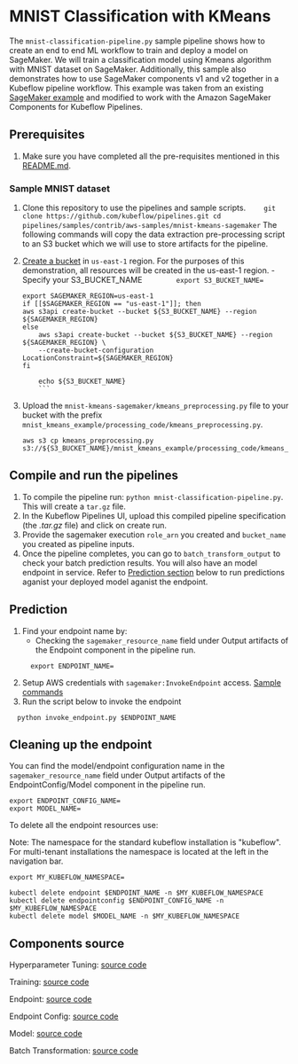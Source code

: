 # MNIST Classification with KMeans

The `mnist-classification-pipeline.py` sample pipeline shows how to create an end to end ML workflow to train and deploy a model on SageMaker. We will train a classification model using Kmeans algorithm with MNIST dataset on SageMaker. Additionally, this sample also demonstrates how to use SageMaker components v1 and v2 together in a Kubeflow pipeline workflow. This example was taken from an existing [SageMaker example](https://github.com/awslabs/amazon-sagemaker-examples/blob/master/sagemaker-python-sdk/1P_kmeans_highlevel/kmeans_mnist.ipynb) and modified to work with the Amazon SageMaker Components for Kubeflow Pipelines.

## Prerequisites

1. Make sure you have completed all the pre-requisites mentioned in this [README.md](https://github.com/kubeflow/pipelines/blob/master/samples/contrib/aws-samples/README.md).

### Sample MNIST dataset

1.  Clone this repository to use the pipelines and sample scripts.
    `     git clone https://github.com/kubeflow/pipelines.git
    cd pipelines/samples/contrib/aws-samples/mnist-kmeans-sagemaker
    `
    The following commands will copy the data extraction pre-processing script to an S3 bucket which we will use to store artifacts for the pipeline.

2.  [Create a bucket](https://docs.aws.amazon.com/AmazonS3/latest/gsg/CreatingABucket.html) in `us-east-1` region.
    For the purposes of this demonstration, all resources will be created in the us-east-1 region. - Specify your S3_BUCKET_NAME
    `         export S3_BUCKET_NAME=
        `
    ```
    export SAGEMAKER_REGION=us-east-1
    if [[$SAGEMAKER_REGION == "us-east-1"]]; then
    aws s3api create-bucket --bucket ${S3_BUCKET_NAME} --region ${SAGEMAKER_REGION}
    else
        aws s3api create-bucket --bucket ${S3_BUCKET_NAME} --region ${SAGEMAKER_REGION} \
        --create-bucket-configuration LocationConstraint=${SAGEMAKER_REGION}
    fi

        echo ${S3_BUCKET_NAME}
        ```

3.  Upload the `mnist-kmeans-sagemaker/kmeans_preprocessing.py` file to your bucket with the prefix `mnist_kmeans_example/processing_code/kmeans_preprocessing.py`.
    ```
    aws s3 cp kmeans_preprocessing.py s3://${S3_BUCKET_NAME}/mnist_kmeans_example/processing_code/kmeans_preprocessing.py
    ```

## Compile and run the pipelines

1. To compile the pipeline run: `python mnist-classification-pipeline.py`. This will create a `tar.gz` file.
2. In the Kubeflow Pipelines UI, upload this compiled pipeline specification (the _.tar.gz_ file) and click on create run.
3. Provide the sagemaker execution `role_arn` you created and `bucket_name` you created as pipeline inputs.
4. Once the pipeline completes, you can go to `batch_transform_output` to check your batch prediction results.
   You will also have an model endpoint in service. Refer to [Prediction section](#Prediction) below to run predictions aganist your deployed model aganist the endpoint.

## Prediction

1. Find your endpoint name by:
   - Checking the `sagemaker_resource_name` field under Output artifacts of the Endpoint component in the pipeline run.
   ```
     export ENDPOINT_NAME=
   ```
2. Setup AWS credentials with `sagemaker:InvokeEndpoint` access. [Sample commands](https://sagemaker.readthedocs.io/en/v1.60.2/kubernetes/using_amazon_sagemaker_components.html#configure-permissions-to-run-predictions)
3. Run the script below to invoke the endpoint

```
  python invoke_endpoint.py $ENDPOINT_NAME
```

## Cleaning up the endpoint

You can find the model/endpoint configuration name in the `sagemaker_resource_name` field under Output artifacts of the EndpointConfig/Model component in the pipeline run.

```
export ENDPOINT_CONFIG_NAME=
export MODEL_NAME=
```

To delete all the endpoint resources use:

Note: The namespace for the standard kubeflow installation is "kubeflow". For multi-tenant installations the namespace is located at the left in the navigation bar.

```
export MY_KUBEFLOW_NAMESPACE=

kubectl delete endpoint $ENDPOINT_NAME -n $MY_KUBEFLOW_NAMESPACE
kubectl delete endpointconfig $ENDPOINT_CONFIG_NAME -n $MY_KUBEFLOW_NAMESPACE
kubectl delete model $MODEL_NAME -n $MY_KUBEFLOW_NAMESPACE
```

## Components source

Hyperparameter Tuning:
[source code](https://github.com/kubeflow/pipelines/tree/master/components/aws/sagemaker/hyperparameter_tuning/src)

Training:
[source code](https://github.com/kubeflow/pipelines/tree/master/components/aws/sagemaker/TrainingJob/src)

Endpoint:
[source code](https://github.com/kubeflow/pipelines/tree/master/components/aws/sagemaker/Endpoint/src)

Endpoint Config:
[source code](https://github.com/kubeflow/pipelines/tree/master/components/aws/sagemaker/EndpointConfig/src)

Model:
[source code](https://github.com/kubeflow/pipelines/tree/master/components/aws/sagemaker/Modelv2/src)

Batch Transformation:
[source code](https://github.com/kubeflow/pipelines/tree/master/components/aws/sagemaker/batch_transform/src)
